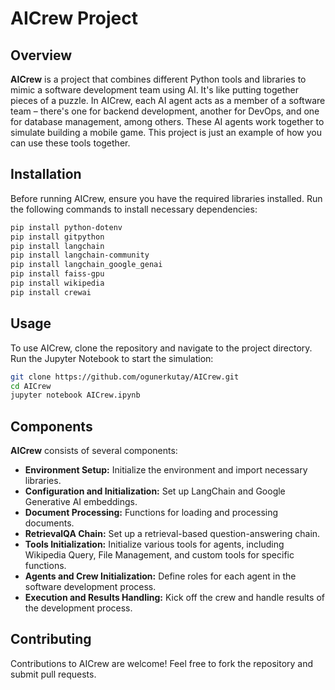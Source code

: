 # AICrew Project

## Overview

**AICrew** is a project that combines different Python tools and libraries to mimic a software development team using AI. It's like putting together pieces of a puzzle. In AICrew, each AI agent acts as a member of a software team – there's one for backend development, another for DevOps, and one for database management, among others. These AI agents work together to simulate building a mobile game. This project is just an example of how you can use these tools together.

## Installation

Before running AICrew, ensure you have the required libraries installed. Run the following commands to install necessary dependencies:

```bash
pip install python-dotenv
pip install gitpython
pip install langchain
pip install langchain-community
pip install langchain_google_genai
pip install faiss-gpu
pip install wikipedia
pip install crewai
```

## Usage

To use AICrew, clone the repository and navigate to the project directory. Run the Jupyter Notebook to start the simulation:

```bash
git clone https://github.com/ogunerkutay/AICrew.git
cd AICrew
jupyter notebook AICrew.ipynb
```

## Components

**AICrew** consists of several components:

- **Environment Setup:** Initialize the environment and import necessary libraries.
- **Configuration and Initialization:** Set up LangChain and Google Generative AI embeddings.
- **Document Processing:** Functions for loading and processing documents.
- **RetrievalQA Chain:** Set up a retrieval-based question-answering chain.
- **Tools Initialization:** Initialize various tools for agents, including Wikipedia Query, File Management, and custom tools for specific functions.
- **Agents and Crew Initialization:** Define roles for each agent in the software development process.
- **Execution and Results Handling:** Kick off the crew and handle results of the development process.

## Contributing

Contributions to AICrew are welcome! Feel free to fork the repository and submit pull requests.
